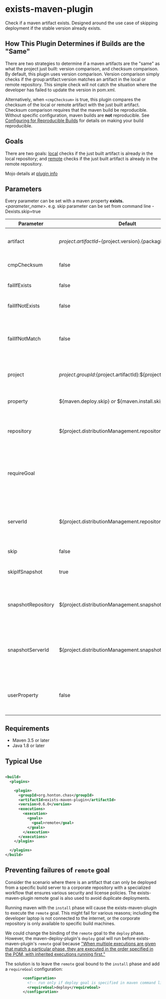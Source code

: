 # exists-maven-plugin

Check if a maven artifact exists. Designed around the use case of skipping deployment if the stable
version already exists.

## How This Plugin Determines if Builds are the "Same"
There are two strategies to determine if a maven artifacts are the "same" as what the project just
built: version comparison, and checksum comparison.  By default, this plugin uses version comparison.
Version comparison simply checks if the group:artifact:version matches an artifact in the local or
remote repository.  This simple check will not catch the situation where the developer has failed to
update the version in pom.xml.

Alternatively, when `<cmpChecksum>` is true, this plugin compares the checksum of the local or remote
artifact with the just built artifact.  Checksum comparison requires that the maven build be
reproducible.  Without specific configuration, maven builds are **not** reproducible.  See
[Configuring for Reproducible Builds](https://maven.apache.org/guides/mini/guide-reproducible-builds.html)
for details on making your build reproducible.

## Goals

There are two goals: [local](https://chonton.github.io/exists-maven-plugin/0.6.0/local-mojo.html)
checks if the just built artifact is already in the local repository;
and [remote](https://chonton.github.io/exists-maven-plugin/0.6.0/remote-mojo.html) checks if the
just built artifact is already in the remote repository.

Mojo details at [plugin info](https://chonton.github.io/exists-maven-plugin/0.6.0/plugin-info.html)

## Parameters

Every parameter can be set with a maven property **exists.**_<parameter_name\>_. e.g. skip parameter
can be set from command line -Dexists.skip=true

| Parameter          | Default                                                     | Description                                                                             |
|--------------------|-------------------------------------------------------------|-----------------------------------------------------------------------------------------|
| artifact           | ${project.artifactId}-${project.version}.{packaging}        | The artifact within the project to query                                                |
| cmpChecksum        | false                                                       | Compare checksums of artifacts                                                          |
| failIfExists       | false                                                       | Fail the build if the artifact already exists                                           |
| failIfNotExists    | false                                                       | Fail the build if the artifact does not exist                                           |
| failIfNotMatch     | false                                                       | Fail the build if the artifact exists and cmpChecksum is set and checksums do not match |
| project            | ${project.groupId}:${project.artifactId}:${project.version} | The project within the repository to query                                              |
| property           | ${maven.deploy.skip} _or_ ${maven.install.skip}             | The property to receive the result of the query                                         |
| repository         | ${project.distributionManagement.repository.url}            | For remote goal, the repository to query for artifacts                                  |
| requireGoal        |                                                             | Execute goal only if requireGoal value matches one of the maven command line goals      |
| serverId           | ${project.distributionManagement.repository.id}             | For remote goal, the server ID to use for authentication and proxy settings             |
| skip               | false                                                       | Skip executing the plugin                                                               |
| skipIfSnapshot     | true                                                        | Skip the query if the project ends with -SNAPSHOT                                       |
| snapshotRepository | ${project.distributionManagement.snapshotRepository.url}    | For remote goal, the repository to query for snapshot artifacts                         |
| snapshotServerId   | ${project.distributionManagement.snapshotRepository.id}     | For remote goal, the server ID to use for snapshot authentication and proxy settings    |
| userProperty       | false                                                       | If the property should be set as a user property, to be available in child projects     |

## Requirements

- Maven 3.5 or later
- Java 1.8 or later

## Typical Use

```xml

<build>
  <plugins>

    <plugin>
      <groupId>org.honton.chas</groupId>
      <artifactId>exists-maven-plugin</artifactId>
      <version>0.6.0</version>
      <executions>
        <execution>
          <goals>
            <goal>remote</goal>
          </goals>
        </execution>
      </executions>
    </plugin>

  </plugins>
</build>
```

## Preventing failures of `remote` goal

Consider the scenario where there is an artifact that can only be deployed from a specific build
server to a corporate repository with a specialized workflow that ensures various security and
license policies. The exists-maven-plugin remote goal is also used to avoid duplicate deployments.

Running maven with the `install` phase will cause the exists-maven-plugin to execute the `remote`
goal.  This might fail for various reasons; including the developer laptop is not connected to the
internet, or the corporate repository is only available to specific build machines.

We could change the binding of the `remote` goal to the `deploy` phase. However, the
maven-deploy-plugin's `deploy` goal will run before exists-maven-plugin's `remote` goal because
["When multiple executions are given that match a particular phase, they are executed in the order
specified in the POM, with inherited executions running first."](https://maven.apache.org/guides/introduction/introduction-to-the-lifecycle.html#plugins)

The solution is to leave the `remote` goal bound to the `install` phase and add a `requireGoal`
configuration:
```xml
        <configuration>
          <!-- run only if deploy goal is specified in maven command ling -->
          <requireGoal>deploy</requireGoal>
        </configuration>
```